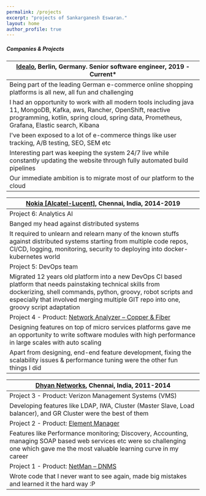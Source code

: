 ```yaml
---
permalink: /projects
excerpt: "projects of Sankarganesh Eswaran."
layout: home
author_profile: true
---
```

##### Companies & Projects

[Idealo](https://www.idealo.de/), Berlin, Germany. Senior software engineer, 2019 - Current*|
---------|
Being part of the leading German e-commerce online shopping platforms is all new, all fun and challenging|
I had an opportunity to work with all modern tools including java 11, MongoDB, Kafka, aws, Rancher, OpenShift, reactive programming, kotlin, spring cloud, spring data, Prometheus, Grafana, Elastic search, Kibana|
I've been exposed to a lot of e-commerce things like user tracking, A/B testing, SEO, SEM etc|
Interesting part was keeping the system 24/7 live while constantly updating the website through fully automated build pipelines|
Our immediate ambition is to migrate most of our platform to the cloud|


[Nokia [Alcatel-Lucent]](https://www.nokia.com/), Chennai, India, 2014-2019|
---|
Project 6: Analytics AI|
Banged my head against distributed systems |
It required to unlearn and relearn many of the known stuffs against distributed systems starting from multiple code repos, CI/CD, logging, monitoring, security to deploying into docker-kubernetes world|
Project 5: DevOps team|
Migrated 12 years old platform into a new DevOps CI based platform that needs painstaking technical skills from dockerizing, shell commands, python, groovy, robot scripts and especially that involved merging multiple GIT repo into one, groovy script adaptation|
Project 4 - Product:	[Network Analyzer – Copper & Fiber](https://www.nokia.com/networks/solutions/home-and-access-analytics/)|
Designing features on top of micro services platforms gave me an opportunity to write software modules with high performance in large scales with auto scaling|
Apart from designing, end-end feature development, fixing the scalability issues & performance tuning were the other fun things I did|

[Dhyan Networks](https://www.dhyan.com/), Chennai, India, 2011-2014|
-----|
Project 3 - Product: Verizon Management Systems (VMS)|
Developing features like LDAP, IWA, Cluster (Master Slave, Load balancer), and GR Cluster were the best of them|
Project 2 - Product: [Element Manager](https://www.dhyan.com/technology/#1585825471317-07c2a561-488b)|
Features like Performance monitoring; Discovery, Accounting, managing SOAP based web services etc were so challenging one which gave me the most valuable learning curve in my career|
Project 1 - Product: [NetMan – DNMS](https://www.dhyan.com/solutions/element-network-management-system/develop-a-new-ems/#netman-product-tour) |
Wrote code that I never want to see again, made big mistakes and learned it the hard way :P|